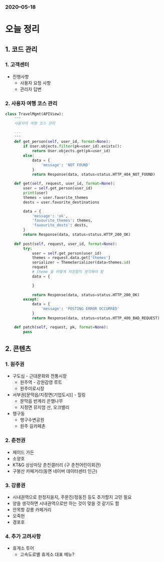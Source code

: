 ### 2020–05-18

# 오늘 정리

## 1. 코드 관리

### 1. 고객센터

* 진행사항
  * 사용자 요청 사항
  * 관리자 답변 





### 2. 사용자 여행 코스 관리

```python
class TravelMgmt(APIView):
    """
    사용자의 여행 코스 관리

    ---
    """
    def get_person(self, user_id, format=None):
        if User.objects.filter(pk=user_id).exists():
            return User.objects.get(pk=user_id)
        else:
            data = {
                'message': 'NOT FOUND'
            }
            return Response(data, status=status.HTTP_404_NOT_FOUND)
    
    def get(self, request, user_id, format=None):
        user = self.get_person(user_id)
        print(user)
        themes = user.favorite_themes
        dests = user.favorite_destinations

        data = {
            'message': 'ok',
            'favourite_themes': themes,
            'favourite_dests': dests,
        }
        return Response(data, status=status.HTTP_200_OK)
    
    def post(self, request, user_id, format=None):
        try: 
            user = self.get_person(user_id)
            themes = request.data.get['themes']
            serializer = ThemeSerializer(data=themes.id)
            request
            # theme 을 어떻게 저장할지 생각해야 함
            data = {

            }
            
            return Response(data, status=status.HTTP_200_OK)
        except:
            data = {
                'message': 'POSTING ERROR OCCURRED'
            }
            return Response(data, status=status.HTTP_400_BAD_REQUEST)

    def patch(self, request, pk, format=None):
        pass
```





## 2. 콘텐츠

### 1. 원주권

* 구도심 - 근대문화와 전통시장
  * 원주역 - 강원감영 루트
  * 원주미로시장
* 서부권[문막읍/지정면(기업도시)] - 힐링
  * 문막읍 반계리 은행나무
  * 지정면 뮤지엄 산, 오크밸리
* 행구동
  * 행구수변공원
  * 원주 길카페촌



### 2. 춘천권

* 제이드 가든
* 소양호
* KT&G 상상마당 춘천갤러리 (구 춘천어린이회관)
* 구봉산 카페거리(동면 네이버 데이터센터 인근)



### 3. 강릉권

* 시내권역으로 한정지을지, 주문진/정동진 등도 추가할지 고민 필요
* 양을 생각하면 시내권역으로만 하는 것이 맞을 것 같기도 함
* 안목항 강릉 카페거리
* 오죽헌
* 경포호



### 4. 추가 고려사항

* 휴게소 투어
  * 고속도로별 휴게소 대표 메뉴?